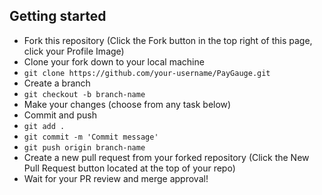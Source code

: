 ## Getting started

- Fork this repository (Click the Fork button in the top right of this page, click your Profile Image)
- Clone your fork down to your local machine
- `git clone https://github.com/your-username/PayGauge.git`
- Create a branch
- `git checkout -b branch-name`
- Make your changes (choose from any task below)
- Commit and push
- `git add .`
- `git commit -m 'Commit message'`
- `git push origin branch-name`
- Create a new pull request from your forked repository (Click the New Pull Request button located at the top of your repo)
- Wait for your PR review and merge approval!
